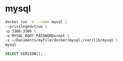 # mysql

```bash
docker run -d --name mysql \
--privileged=true \
-p 3306:3306 \
-e MYSQL_ROOT_PASSWORD=root \
-v ~/Documents/myFile/docker/mysql:/var/lib/mysql \
mysql
```

```sql
SELECT VERSION();
```
